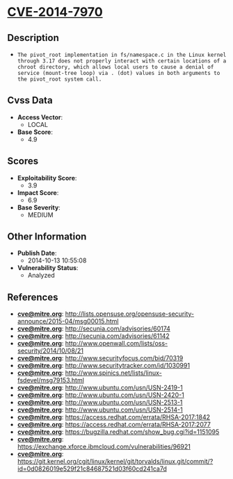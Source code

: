 
# [CVE-2014-7970](http://lists.opensuse.org/opensuse-security-announce/2015-04/msg00015.html)

## Description

- `The pivot_root implementation in fs/namespace.c in the Linux kernel through 3.17 does not properly interact with certain locations of a chroot directory, which allows local users to cause a denial of service (mount-tree loop) via . (dot) values in both arguments to the pivot_root system call.`

## Cvss Data

- **Access Vector**:
  - LOCAL
- **Base Score**:
  - 4.9

## Scores

- **Exploitability Score**:
  - 3.9
- **Impact Score**:
  - 6.9
- **Base Severity**:
  - MEDIUM

## Other Information

- **Publish Date**:
  - 2014-10-13 10:55:08
- **Vulnerability Status**:
  - Analyzed

## References

- **cve@mitre.org**: http://lists.opensuse.org/opensuse-security-announce/2015-04/msg00015.html
- **cve@mitre.org**: http://secunia.com/advisories/60174
- **cve@mitre.org**: http://secunia.com/advisories/61142
- **cve@mitre.org**: http://www.openwall.com/lists/oss-security/2014/10/08/21
- **cve@mitre.org**: http://www.securityfocus.com/bid/70319
- **cve@mitre.org**: http://www.securitytracker.com/id/1030991
- **cve@mitre.org**: http://www.spinics.net/lists/linux-fsdevel/msg79153.html
- **cve@mitre.org**: http://www.ubuntu.com/usn/USN-2419-1
- **cve@mitre.org**: http://www.ubuntu.com/usn/USN-2420-1
- **cve@mitre.org**: http://www.ubuntu.com/usn/USN-2513-1
- **cve@mitre.org**: http://www.ubuntu.com/usn/USN-2514-1
- **cve@mitre.org**: https://access.redhat.com/errata/RHSA-2017:1842
- **cve@mitre.org**: https://access.redhat.com/errata/RHSA-2017:2077
- **cve@mitre.org**: https://bugzilla.redhat.com/show_bug.cgi?id=1151095
- **cve@mitre.org**: https://exchange.xforce.ibmcloud.com/vulnerabilities/96921
- **cve@mitre.org**: https://git.kernel.org/cgit/linux/kernel/git/torvalds/linux.git/commit/?id=0d0826019e529f21c84687521d03f60cd241ca7d
